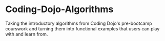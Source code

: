 # Coding-Dojo-Algorithms
Taking the introductory algorithms from Coding Dojo's pre-bootcamp courswork and turning them into functional examples that users can play with and learn from.


